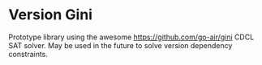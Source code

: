 # Version Gini

Prototype library using the awesome https://github.com/go-air/gini CDCL SAT solver.
May be used in the future to solve version dependency constraints.
